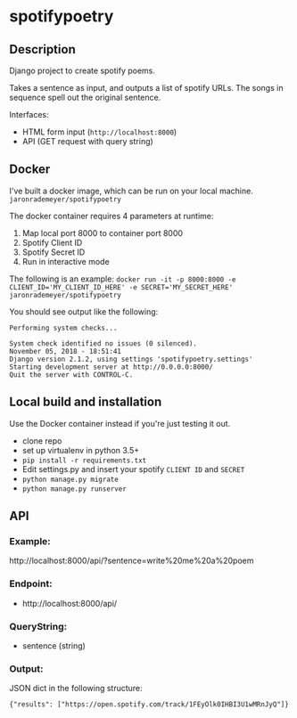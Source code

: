 # spotifypoetry

## Description
Django project to create spotify poems.

Takes a sentence as input, and outputs a list of spotify URLs.
The songs in sequence spell out the original sentence.

Interfaces:
- HTML form input (`http://localhost:8000`)
- API (GET request with query string)

## Docker
I've built a docker image, which can be run on your local machine.
`jaronrademeyer/spotifypoetry`

The docker container requires 4 parameters at runtime:
1) Map local port 8000 to container port 8000
2) Spotify Client ID
3) Spotify Secret ID
4) Run in interactive mode

The following is an example:
`docker run -it -p 8000:8000 -e CLIENT_ID='MY_CLIENT_ID_HERE' -e SECRET='MY_SECRET_HERE' jaronrademeyer/spotifypoetry`

You should see output like the following:

```
Performing system checks...

System check identified no issues (0 silenced).
November 05, 2018 - 18:51:41
Django version 2.1.2, using settings 'spotifypoetry.settings'
Starting development server at http://0.0.0.0:8000/
Quit the server with CONTROL-C.

```

## Local build and installation
Use the Docker container instead if you're just testing it out.

- clone repo
- set up virtualenv in python 3.5+ 
- `pip install -r requirements.txt`
- Edit settings.py and insert your spotify `CLIENT ID` and `SECRET`
- `python manage.py migrate`
- `python manage.py runserver`

## API
### Example:
http://localhost:8000/api/?sentence=write%20me%20a%20poem

### Endpoint: 
- http://localhost:8000/api/
### QueryString: 
- sentence (string)
### Output:
JSON dict in the following structure:

`{"results": ["https://open.spotify.com/track/1FEyOlk0IHBI3U1wMRnJyQ"]}`



